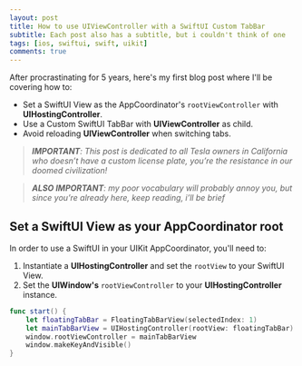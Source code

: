 ```yaml
---
layout: post
title: How to use UIViewController with a SwiftUI Custom TabBar
subtitle: Each post also has a subtitle, but i couldn't think of one
tags: [ios, swiftui, swift, uikit]
comments: true
---
```


After procrastinating for 5 years, here's my first blog post where I'll be covering how to:

- Set a SwiftUI View as the AppCoordinator's `rootViewController`  with **UIHostingController**.
- Use a Custom SwiftUI TabBar with **UIViewController** as child.
- Avoid reloading **UIViewController** when switching tabs.

> ***IMPORTANT**: This post is dedicated to all Tesla owners in California who doesn’t have a custom license plate, you’re the resistance in our doomed civilization!*

> ***ALSO IMPORTANT**: my poor vocabulary will probably annoy you, but since you’re already here, keep reading, i’ll be brief*


## Set a SwiftUI View as your AppCoordinator root

In order to use a SwiftUI in your UIKit AppCoordinator, you'll need to:

 1. Instantiate a **UIHostingController** and set the `rootView` to your SwiftUI View.
 2. Set the **UIWindow's** `rootViewController` to your **UIHostingController** instance.

``` swift
func start() {
	let floatingTabBar = FloatingTabBarView(selectedIndex: 1)
	let mainTabBarView = UIHostingController(rootView: floatingTabBar)
	window.rootViewController = mainTabBarView
	window.makeKeyAndVisible()
}
```


